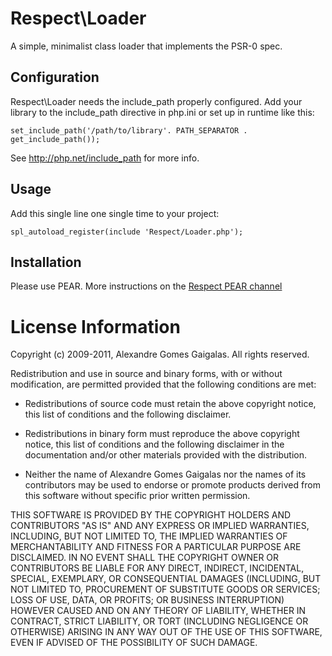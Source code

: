 Respect\Loader
==============

A simple, minimalist class loader that implements the PSR-0 spec.

Configuration
-------------

Respect\Loader needs the include_path properly configured. Add your library to
the include_path directive in php.ini or set up in runtime like this:

    set_include_path('/path/to/library'. PATH_SEPARATOR . get_include_path());

See http://php.net/include_path for more info.

Usage
-----

Add this single line one single time to your project:

    spl_autoload_register(include 'Respect/Loader.php');
    
Installation
------------

Please use PEAR. More instructions on the [Respect PEAR channel](http://respect.li/pear)

License Information
===================

Copyright (c) 2009-2011, Alexandre Gomes Gaigalas.
All rights reserved.

Redistribution and use in source and binary forms, with or without modification,
are permitted provided that the following conditions are met:

* Redistributions of source code must retain the above copyright notice,
  this list of conditions and the following disclaimer.

* Redistributions in binary form must reproduce the above copyright notice,
  this list of conditions and the following disclaimer in the documentation
  and/or other materials provided with the distribution.

* Neither the name of Alexandre Gomes Gaigalas nor the names of its
  contributors may be used to endorse or promote products derived from this
  software without specific prior written permission.

THIS SOFTWARE IS PROVIDED BY THE COPYRIGHT HOLDERS AND CONTRIBUTORS "AS IS" AND
ANY EXPRESS OR IMPLIED WARRANTIES, INCLUDING, BUT NOT LIMITED TO, THE IMPLIED
WARRANTIES OF MERCHANTABILITY AND FITNESS FOR A PARTICULAR PURPOSE ARE
DISCLAIMED. IN NO EVENT SHALL THE COPYRIGHT OWNER OR CONTRIBUTORS BE LIABLE FOR
ANY DIRECT, INDIRECT, INCIDENTAL, SPECIAL, EXEMPLARY, OR CONSEQUENTIAL DAMAGES
(INCLUDING, BUT NOT LIMITED TO, PROCUREMENT OF SUBSTITUTE GOODS OR SERVICES;
LOSS OF USE, DATA, OR PROFITS; OR BUSINESS INTERRUPTION) HOWEVER CAUSED AND ON
ANY THEORY OF LIABILITY, WHETHER IN CONTRACT, STRICT LIABILITY, OR TORT
(INCLUDING NEGLIGENCE OR OTHERWISE) ARISING IN ANY WAY OUT OF THE USE OF THIS
SOFTWARE, EVEN IF ADVISED OF THE POSSIBILITY OF SUCH DAMAGE.

